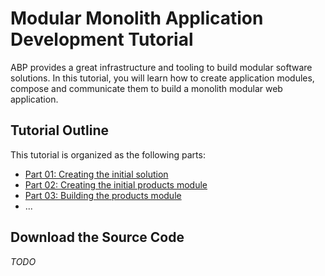 # Modular Monolith Application Development Tutorial

ABP provides a great infrastructure and tooling to build modular software solutions. In this tutorial, you will learn how to create application modules, compose and communicate them to build a monolith modular web application.

## Tutorial Outline

This tutorial is organized as the following parts:

* [Part 01: Creating the initial solution](part-01.md)
* [Part 02: Creating the initial products module](part-02.md)
* [Part 03: Building the products module](part-03.md)
* ...

## Download the Source Code

*TODO*